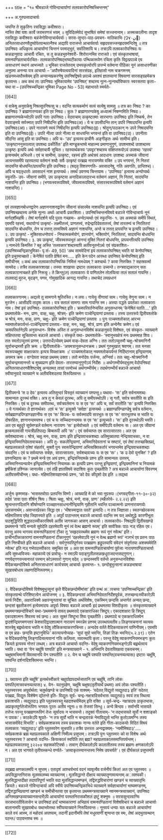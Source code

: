 +++
title = "१० श्रीबन्नञ्जे गोविन्दाचार्याणां तलवकारोपनिषच्चिन्तनम्"

+++
अ.गुरुप्रसादाचार्यः

जयन्ति ते सुकृतिनः रससिद्धाः कवीश्वराः।  
नास्ति तेषां यशः कार्ये जरामरणजं भयम् ॥ 
सुविदितमेवेदं सुभाषितं समेषां सज्जनानाम्। अस्मत्कालीनाः तादृश 
रससिद्धाः कवीश्वराः बन्नंजेगोविन्दाचार्यवर्याः। सरस-सुन्दर-पाठ-प्रवचन- 
मालिकाभिः (Չ׌ن۷۰ِ) अनितरसाधारणवैदुष्योपेतग्रन्थरत्नैश्च अद्यापि 
राराजन्ते  आचार्यवर्याः  सहृदयसज्जनहृदयमन्दिरेषु  ॥  तत्र  उपनिषदः 
अधिकृत्य  आचार्याणां  चिन्तनं  परमाद्भुतं,  सर्वातिशायि  च।  तत्राऽपि 
तलवकारोपनिषदः यः कन्नडानुवादः आचार्यैः रचितः, स तु कन्नडभुवनेश्वरी-
शिरोरत्नमिव  राराजते।  एवं  संस्कृतभाषायां,  वामनपण्डिताचार्यरचित- 
तलवकारोपनिषद्भाष्यटीकायाः पन्थिकारूपेण रचिता कृतिः विद्वत्प्रपञ्चे एव 
असाधारणं स्थानं आभज्यते ॥ 
भूमिका राजतेतराम् 
उभयकृत्योरपि प्रारम्भे वर्तमाना पीठिका नूनं असाधारणीका अनुपमा 
अनन्या यत्र आचार्याः – ‘अपौरुषेयत्ववादिनां सारसंग्रहः, इतिहासो नाम 
चक्रगमनम् खंडनमध्यपौरूषेयम् इति अन्यान्यप्रकरणेषु उपनिषद्विषये प्रपञ्चे 
अवश्यं ज्ञातव्यानां विषयाणां सारसङ्ग्रहमेकत्र कृतवन्तः। 
अथ कथं ताः उपनिषदः
भूमिकायामेव ‘उपनिषत्’ शब्दस्य नूत्न-नूत्नार्थाविष्कारः स्वरसतया 
कृताः- यथा वा – (उपनिषच्चन्द्रिका भूमिका Page No - 53)
महाभारते स्मर्यते- 

[[64]]

यं वाकेषु अनुवाकेषु निषत्सूपनिषत्सु च। 
वदन्ति सत्यकर्माणं सत्यं सत्येषु सामसु ॥
तत्र काः निषदः ? काः उपनिषदः ? ब्राह्मणारण्यका इति एव निषदः। 
कुतः ? ब्राह्मणारण्यकेषु अध्यात्मं निषण्णमिति निषदः। ब्राह्मणारण्यकेभ्योऽपि 
उपरि गताः उपनिषदः। वेदवाचाम् उत्कृष्टतमाः सारभागाः उपनिषदः इति 
निष्कर्षः, तेन वेदवाङ्मये सर्वस्मात् उपरि निषीदन्ति इति उपनिषदः(अ)। ये 
च  उपसीदन्ति  तान्  उपरि  निषादयन्ति  इत्यपि  उपनिषदः(आ)।  उपरे 
नारायणे स्वयं निषीदन्ति इत्यपि उपनिषदः(इ)। श्रोतॄन्/पाठकान् नः उपरे 
निषादयन्ति इति वा उपनिषदः(ई)। उपरि नीत्वा उपरे नीत्वा वा साधयन्ति 
भगवन्तं इति वा उपनिषदः(उ)। उपनीताः सीदन्ति आसु इति वा उपनिषदः।
अपि  च-  ‘उप’  इत्यस्य  प्राचीनैः  अङ्गीकृतः  अर्थः  सामीप्यं  इति। 
‘उत्कृष्टाननुरूपत्वात्  उपशब्दः  प्रकीर्तितः’  इति  माण्डूकभाष्ये  माहात्म्य 
प्रमाणानुगुणं, उपशमशब्दे उपशब्दस्य उत्कृष्टः इत्यपि अर्थः सर्वज्ञाचार्यैः 
सूचितः। रहस्यार्थकस्य ‘उपद्वर’शब्दस्य संक्षिप्तरूपोऽयं उपशब्दः ‘रहस्यं’ 
इत्यप्यर्थम्  अभिधत्ते।  एवं  च  सामीप्यं,  उत्कृष्टः,  रहस्यं  इति  अर्थत्रयं 
आदधानः उपशब्दः अस्माकं जीवानां अत्यन्तसमीपे रहस्यतया वर्तमानं 
शब्दैः सर्वैः उत्कृष्टं परब्रह्म नारायणमेव वक्ति ॥ उप भगवन्तं, नि  नितरां 
सादयन्ति  बोधयन्ति/प्रापयन्ति इति उपनिषदः। (षद्लृ विशरणगति-
अवसादनेषु, गतिः अवगतिः, प्राप्तिश्च)। 
अपि  च  षद्लृधातोः  अवसादनं   नाश  इत्यप्यर्थः।  तमर्थं  उवगम्य 
चिन्तयामः। ‘उपनिषदः’ इत्यस्य अन्योप्यर्थः स्फुरति-
उप- जीवानां समीपे, उप उत्कृष्टया  अनादिकालादारभ्य वर्तमानं 
अज्ञानं, नि नितरां, सादयन्ति  नाशयन्ति इति उपनिषदः।
(भगवत्स्वरूपविषये,  जीवस्वरूपविषये,  संसारस्वरूपविषये  वर्तमानं 
अज्ञानं नाशयन्ति)।

[[65]]

एवं  तत्त्वज्ञानबोधनद्वारेण  अज्ञाननाशनद्वारेण  जीवानां  संसारमेव 
नाशयन्ति इत्यपि उपनिषदः।
एवं  उपनिषच्छब्दस्य  अनेके  नूत्नाः  अर्थाः  आचार्यैः  प्रकाशिताः। 
उपनिषच्चिन्तनविषये  बन्नञ्जे  गोविन्दाचार्यः  नूनं  मार्गदर्शीमहर्षिः।  तेषां 
मार्गदर्शने यदि पुरतः गच्छामः- अन्येऽप्यर्थाः एवं स्फुरन्ति-
१. उप  अस्माकं समीपे स्थितं, एवमपि रहस्यं, यथायोग्यं उत्कृष्टं- 
लक्ष्मीतत्त्वं, प्राणतत्त्वं, रुद्रेन्द्रादिदेवतातत्त्वं, तेषां तारतम्यं च निरतितरां 
सादयन्ति  बोधयन्ति, तेन च तत्तत्त् तत्त्वविषये अज्ञानं नाशयन्ति, अन्ते 
च तत्तत् प्रापयन्ति च इत्यपि उपनिषदः।
२. उप  उत्कृष्टं - मुक्तिसाधनोपायं - निष्कामकर्मयोगं, ज्ञानयोगं, 
भक्तियोगं, निरतितरां, सादयन्ति बोधयन्ति इत्यपि उपनिषदः।
३. उप  उत्कृष्टं, जीवस्वरूपभूतं आनन्दं मुक्तिं नितरां बोधयन्ति, 
प्रापयन्तीत्यपि उपनिषदः ॥
नामधेये किमस्ति ? बहु अस्ति
‘तलवकार’शब्दस्यापि अतीवनूतनोऽर्थः एवं संप्रकाशितः-
(उपनिषच्चन्द्रिकाभुमिका- पृ.सं- 49, 50)
‘अथ सामवेदिनां इयं तलवकारोपनिषत् भवति यां केनोपनिषत् इति 
प्रचुरमाचक्षते। केनेषितं पतति प्रेषितं मनः..... इति केन पदेन आरब्धा 
उपनिषत् केनोपनिषत् इति समीचीनम् ॥ कथं अथ तलवकारोपनिषत्किं 
निमित्तं नामधेयम् ? कश्चार्थः ? कावा निरुक्तिः ? सहस्रवर्त्मा सामवेदः। 
तत्रैव  तलवकारशाखा।  तस्याः  शाखायाः  द्रष्टारः  तलवकाराः  उच्यन्ते। 
तन्त्रवाद्यकारान्  सतः  तलवकारानाचक्षते  इति  निरूचुः।  ते  किन्तु(ल) 
तलवकाराः  ये  पाणितलेन  तोलयित्वा  तालं  सतालं  गायन्ति।  तालवाद्यं 
मुरज, मृदङ्ग, पणव, गोमुखादिकं आनद्य गायन्ति। तथाचेदं लयप्रधानं 

[[66]]

तलवकारगानम्। अद्यत्वे तु सामगाने श्रुतिरस्ति। न लयः। गायेयुः वीणायां 
साम। गायेयुः वेणुना साम। न मुरजेन। आसीदपि तादृशः कालः। यत्र 
सतालं सामगाः साम गायन्ति स्म। अस्याः पद्धतेः प्रवर्तकाः तलवकाराः 
नाम। तेषां इयं उपनिषत्- तलवकारोपनिषत् इति।
क्रमपरिवर्तनेप्यस्ति अनुसन्धानम्
‘केनेषितं पतति....’ इति प्रथमश्लोके- मनः, प्राणः, वाक्, चक्षुः, 
श्रोत्रम्- इति क्रमेण पञ्चेन्द्रियाणां प्रस्तावः। तस्य उत्तररूपे द्वितीयश्लोके च 
श्रोत्रं, मनः, वाक्, प्राणः, चक्षुः- इति क्रमेण पञ्चेन्द्रियाणां प्रस्तावः ॥ पुनः 
पञ्चमश्लोकात् आरभ्य नवमश्लोकपर्यन्तं-पञ्चेन्द्रियाणां प्रस्तावः- वाक्, मनः, 
चक्षुः, श्रोत्रं, प्राणः इति अन्येनैव क्रमेण॥ एवं क्रमपरिवर्तनेऽपि अनुसन्धान-
विशेषः अस्ति तं अनुसन्धानविशेषं कन्नडानुवादे विशेषतः, एवं संस्कृत-
व्याख्याने संक्षिप्ततया सूचितवन्तः बन्नञ्जे आचार्याः। संस्कृते यथा-
प्रथमश्लोके- ‘स्वानुभवक्षेत्रं मनः प्रथममाह शिवः। ततः स्वतोऽप्युत्तमं 
प्राणम्।  उत्तरार्धेऽप्येवम्  प्रथमं  वाक्-देवता  अग्निः।  ततः  ततोऽप्युत्तमौ 
चक्षुः-श्रोत्रमानिनौ सूर्याचन्द्रमसौ इति क्रमः ॥
द्वितीयश्लोके- ‘अयमत्रानुसन्धानक्रमः। प्रथमं गुरुमुखात् श्रवणम्। ततः 
मनसा स्वरूपचक्षुषा साक्षात्कारः इत्यत्र विवक्षाक्रमः ॥’ 
पञ्चमश्लोकात् नवमश्लोकपर्यन्तं निर्दिष्टानाम् इन्द्रियाणाम् अयमत्र क्रमः। 
वाग्देवता स्वाहा प्रथमम् उक्ता। ततो मनोदेवः पर्जन्यः, अग्निर्वा। ततः 
चक्षुः-श्रोत्रमानिनौ  सूर्याचन्द्रमसानन्तो  च  मुख्यप्राण  इति  देवता- 
तारतम्यानुगुणोऽयं निर्देशः ॥
अर्थगाम्भीर्यमद्भुतम् 
वेदोपनिषदां  अनितरसाधारणवैशिष्ट्येषु  अन्यतमत्  तासां  परमोच्चं 
अर्थगाम्भीर्यम्। तदर्थगाम्भीर्यं बन्नञ्जे आचार्याः स्वीयानुवादे व्याख्याने च 
अतीवविशदतया विरूपितवन्तः ॥

[[67]]

द्वितीयमन्त्रे  ‘स  उ  देवः’  इत्यस्य  अतिसुन्दरं  विस्तृतं  व्याख्यानं 
पश्यन्तु॥ यथावा- ‘सः’ इति सर्वनामशब्दः सामान्यतः दूरस्थं वक्ति। अत्र 
तु न केवलं दूरस्थः, अपि तु समीपस्थोऽपि। सृ गतौ, सर्वत्र सरतीति  सः 
इति निरुक्तिः। एवं च दूरस्थः समीपस्थः, सर्वत्रवर्तमानः यः स एव ‘सः’ 
अपि  च,  सर्वं  सरतीति   ‘सः’  इत्यपि  निरुक्तिः  ॥  ये  गत्यर्थकाः  ते 
ज्ञानार्थकाः ॥एवं च ‘सः’ इत्युक्ते ‘सर्वज्ञः’ इत्यप्यर्थः ॥ ब्रह्माण्डपिण्डाण्डेषु 
सर्वत्र वर्तमानः, सर्वब्रह्माण्डपिण्डाण्डज्ञानीयः स एव ‘सः’ 
किञ्च- यः सर्वस्मादपि सारभूतः स एव ‘सः’ सारभूतश्च स भवति यः 
दोषरहितः, ज्ञानानन्दमयश्च। एवं च यः सच्चिदानन्दमयः स एव ‘सः’ इत्युच्यते। 
‘सः’ इति दूरस्थोऽपि भवति। अत एव बहुदूरे सूर्यमण्डले वर्तमानः 
नारायणः ‘सः’ इत्येवोच्यते ॥ एवं समीपेऽपि वर्तमानः सः। अत एव जीवानां 
हृत्कमलवासी गायत्रीप्रतिपाद्यः बिम्बरूपी अपि ‘सः’। एवं सर्वव्याप्तः एव 
सारात्सारतरः। अत एव सर्वशब्दवाच्यः। श्रोत्रं, चक्षुः मनः, वाक्, प्राणः 
इति  इन्द्रियवाचकशब्दाः  अतिमुख्यतया  नेन्द्रियवाचकाः,  न  वा 
इन्द्रियाभिमानिदेवतावाचकाः। अपि तु- सकलेन्द्रियाणां, अभिमानिदेवतानां 
च स्रष्टारं, एवं तेषां तत्तच्छक्तिप्रदं, महाप्रलयकाले एतेषां संहर्तारं, मुक्तौ पुनः 
स्वरूपेन्द्रियाणां अभिव्यक्तिकर्तारं भगवन्तमेव इन्द्रियवाचकशब्दाः संवदन्ति। 
एवं च सर्वव्याप्तः सर्वज्ञः, सारात्सारतरः, सर्वशब्दवाच्यः यः स एव ‘सः’।
‘क उ देवो युनक्ति’ ? इति प्रश्नाभिप्रायः कः ?
प्रथमे  मन्त्रे  एव  अयं  प्रश्नः,  इन्द्रियनियामके  प्रश्नः  इति  सामान्यतः 
उत्तरम्, अभिमानिनयन्यायेन इन्द्रियाभिमानिनां नियामकः कः इत्यपि प्रश्नः 
परन्तु इन्द्रियाणां, इन्द्रियमानिनां च नियामकं हृषीकेशं प्रश्निकः जानात्येव। 
एवं तर्हि ज्ञातविषये सदाशिवः कुतः पृच्छतीति ? अत्र बन्नञ्जे आचार्याणां 
विवरणम् अतीवसमीचीनम्। यथा-
महिमातिशयज्ञानार्थः प्रश्नः, ‘को देवः कीदृशो देव इति ॥ तद्यथा 

[[68]]

अर्जुनः कृष्णमाह- ‘भासस्तवोग्राः प्रतपन्ति विष्णो। आख्याहि मे को भवा
नुग्ररूपः।(भगवद्गीता-११-३०-३२) तदेवं ‘तावा एताः शीर्षन् श्रियः। 
श्रिताः  चक्षुः,  श्रोत्रं,  मनो,  वाक्,  प्राणः’  (महैतरेये-  २.२.२२)  इति 
श्रुत्यन्तरगदितानि  शीर्षाण्यानि  पञ्चज्ञानसाधनानीन्द्रियाणि  गृहीतानि 
भवन्ति पञ्चात्मनोः प्राणनारायणयोः उपासनार्थम्। अवान्तरप्रेरकाः सिद्धा 
एव। ‘भीषास्माद्वातः पवते’ इत्यादिः। न तत्र जिज्ञासा। स्वतन्त्रप्रेरकस्य 
महिमातिशय एवेह जिज्ञास्यते इति ॥
अपूर्वं पाठान्तरम्
बन्नञ्जे आचार्याः वदन्ति स्म यत् अर्थशुद्धेः कारणीभूता पाठशुद्धिरिति 
शुद्धपाठस्वीकारविषये अतीव जागरूका आसन् आचार्याः। तलवकारोप-
निषद्यपि द्वितीयखण्डे प्रथममन्त्रे ‘यदि मन्यसे सुवेदेति दहरमेवापि नूनं त्वं 
वेत्थ ब्रह्मणो रूपम्’ इति सार्वत्रिकः पाठः नञ् रहितः एव। परन्तु अस्य 
भागस्य वामनपण्डितानां टीका तु ‘स्वहृदयस्थमेव ब्रह्मणः रूपं नूनं नवेत्थ’ 
इति। प्राचीनटीकाकाराणां वामनपण्डितानां टीकानुगुणं ‘दहरमेवाऽपि नूनं 
न वेत्थ ब्रह्मणो रूपं’ नञ्गर्भ एव प्रतनः पाठः इति निश्चीयते इति बन्नञ्जे 
आचार्याः।  सर्वगुणपरिपूर्णस्य  परब्रह्मणः  हृद्रूपस्यापि  संवेदनं  संपूर्णतया 
अशक्यमेवेति नवेत्थ’ इति नञ् गर्भपाठस्वीकारः समुचित एव ॥ अत एव 
वामनपण्डिताचार्याणां पूर्वजाः नारायणपण्डिताचार्याः अपि सुमध्वविजय-
महाकाव्ये एवं प्रावोचुः-
न रमाऽपि पदाङ्गुलीलसन्नखधूराजदन्तसद्गुणान्। 
गणयेद्गणयन्त्यनारतं परमान् कोऽस्यपरो गुणान् वदेत् ॥
छन्दस्स्वपि वर्तन्ते अनुसन्धानविशेषाः
वैदिकच्छन्दोविषये अनितरसाधारणं कार्यत्रयम् आचार्याः कृतवन्तः- 
१. छन्दोबुभुत्सानां कन्नडभाषायां सुखावबोधाय लक्षणादिनिरूपणम्॥

[[69]]

 २. वैदिकछन्दोविषये विशेषबुभुत्सूनां कृते वैदिकछन्दोमीमांसा’ इति ग्रन्थं 
अारचय्य ‘उपनिषच्चन्द्रिका’ इति संस्कृतग्रन्थे परिशिष्टत्वेन आयोजनम् ॥ 
३.  वैदिकछन्दसां  अभिमानिदेवतानिर्देशपूर्वकं,  तत्तच्छन्दःस्वीकारेऽपि 
कार्य  निर्देशः,  अक्षराधिक्ये  अक्षरन्यूनतायां  वा  सूचितः  अर्थविशेषः, 
एकस्मिन् छन्दसि अन्तर्गतं अन्यत् छन्दः, छन्दसां बृहतीकरणं इत्येवमादयः 
अपूर्वाः  विषयाः  बन्नञ्जे  आचार्यैः  इदं  प्रथमतया  विशदीकृताः  ॥ 
संस्कृतव्याख्याने प्रथममन्त्रछन्दोविचारे यथा-‘प्रथममन्त्रे तावत् प्रथमपादे 
एकाक्षराधिका त्रिष्टुप्। एकादशाक्षरा हि त्रिष्टुप् एकादशात्मनः शिवस्य स्वं 
छन्दः। अतः सूक्तं त्रिष्टुभा शिवः पृच्छतीति। प्रथमपादे च एकाक्षराधिक्येन 
द्वादशेन्द्रियगमणन्तारं  केशवादिद्वादशात्मानं  नारायणं  स्मरन्नेव  प्रश्नम् 
उपस्थापयतीव॥
लिङ्गवचनानां व्यत्ययः शास्त्रेषु बह्वर्थत्वाय भवति
न  वेदेषु  लौकिकव्याकरणचिन्ता।  अन्यदेव  वर्तते  वैदिकव्याकरणं 
पाणिनीयम्। एवमपि स एव प्राह- छन्दसि इष्टानुविधिः’ कात्यायनोप्याह- 
‘सुपां सुपो भवन्ति, तिङां तिङः भवन्ति(५.२.३९)। एतेन च वैदिकप्रयोगेषु 
लिङ्गादिव्यत्ययानां  गतिः  कल्पिता,  व्यवस्थापि  कृता।  परन्तु  वेदेषु 
व्याकरणनियमभङ्गः  कुतः  क्रियते  इत्यस्य  नोत्तरं  लब्धम्।  अत्र  बन्नञ्जे 
आचार्याः वदन्ति-
वेदेषु व्याकरणनियमभङ्गोऽपि बह्वर्थत्वाय भवति। यथा वा ‘येन चक्षूंषि 
पश्यति’ इति मन्त्रव्याख्याने -
१. अभिमानि देवताविवक्षया एकवचनम्। चक्षुषामभिमानी विवस्वानपि 
येन पश्यतीति ॥
२. येन च चक्षूंषि पश्यति  पश्यन्ति(वचनव्यत्यासः) द्रष्टारः  चक्षूंषि, 
पश्यन्ति   दर्शनादिशक्तिमन्तः भवन्ति।

[[70]]

३. ख्यायन्त इति चक्षूंषि’ इत्यर्थस्वीकारे चक्षुर्ग्राह्यपदार्थजातानि एव 
चक्षूंषि, तानि लोकः पश्यति(मात्रवचनव्यत्यासः)
४. येन- यदनुग्रहेण, चक्षूंषि चक्षुषा(तृतीयार्थे प्रथमा) अयं लोकः 
पश्यतीति।
प्लुतस्वरस्य अपूर्वार्थता:
चतुर्थखण्डे च उपनिषदि एकं वाक्यम्- ‘यदेतत् विद्युतो व्यद्युतदा३ 
इति’ यदेतत्  परब्रह्म, विद्युतः  विशेषेण द्योतन्ते इति- विद्युतः  सूर्य-
चन्द्र-नक्षत्रादिसर्वभासः  व्यद्युतदा३  स्वयं  तत्र  स्थित्वा  प्रकाशयति। 
व्यद्युतदा३  इति  प्लुतस्वरस्तु  महदाश्चर्यमिदम्  इति  वक्ति  ॥  सूर्य-चन्द्र-
नक्षत्रादयः  प्राकृतभासः,  अप्राकृतपूर्णतेजोरूपिणः  भगवतः  पुरतः  अतीव 
न्यूनाः॥ सः तेजसां सिन्धुः। अन्ये बिन्दवः। सर्वानपि भासयते तत्तेजः 
परन्तु परब्रह्मणरूपिणं तेजः सूर्यादयः न भासयन्ते। तदुक्तं गीतायाम्-
‘न तद्भासयते सूर्यो न शशाङ्को न पावकः’।
काठकेऽपि श्रूयते-
‘न तत्र सूर्यो भाति न चन्द्रतारकं नेमाविद्युतो भान्ति कुतोऽयमग्निः तस्य 
भासासर्वविदं विभाति’। सर्वप्रकाशकस्य तस्य प्रकाशकः नान्यः वर्तते इति 
गीता-काठकयोः विदितं विषयं तलवकारः ‘व्यद्युतदा३’ इति प्लुतस्वरेण 
सूचयति॥ तत्रैव उत्तरतः अन्यद्वाक्यम्- ‘न्यमीमिषदा३’.....
सर्वप्रकाशकं ब्रह्म महाप्रलयकाले अक्षिणी निमील्य प्रसुप्तम्। तत्राऽपि 
पुनः  प्लुतस्वरः  को  वा  विशेषः  अर्थः  प्लुतस्वरस्य  ?  आचार्याः  वदन्ति- 
कियत्कालं  स्वपिति  तत्  ब्रह्म?  महाप्रलयकालसमाप्तिपर्यन्तम्। 
महाप्रलयकालस्तु  ३२२०४  सहस्रकोटिवर्षाः।  तावान्  दीर्घकालोऽपि 
कालातीतस्य तस्य ब्रह्मणः क्षणकालोऽपि न। अत एव भागवते तृतीयस्कन्धे 
वर्ण्यते- ‘अव्याकृतस्यानन्तस्य निमेष उपचर्यते’। एवं दीर्घकालं प्रसुप्तमपि 

[[71]]

तद्ब्रह्म क्षणकालमपि न सुप्तम्। एतादृशं आश्चर्यभावं वदनं व्यावृत्यैव वर्जनीयं 
किल! अत एव प्लुतस्वरः ॥
अपसिद्धान्तनिरासः
मूलमवलम्ब्य व्याख्यानम्। मूलसिद्धान्ते दीक्षाय व्याख्यातॄणामत्यन्तम् 
अावश्यकी। मूलसिद्धान्तदीक्षा तदापरिपूर्णा भवति यदा मूलसिद्धान्तमण्डनं, 
तद्विरुद्धविचाराणां खण्डनं च व्याख्यातृभिः क्रियते। बन्नञ्जे गोविन्दाचार्या 
अपि स्वीये उपनिषच्चन्द्रिकाभिधे व्याख्याने सर्वज्ञाचार्याणां भाष्यमण्डनम्, 
तद्विरुद्धाभिप्रयाणां खण्डनं च समीचीनतया एव कृतवन्तः प्रथममन्त्रव्याख्याने 
नवनमन्त्रव्याख्यानं,  उपनिषदः  अन्तिमखण्डव्याख्यानसन्दर्भेऽपि 
आचार्याणां परमतनिरासकौशलं द्रष्टुं शक्नुमः ॥
सरससुन्दरवाग्मिः सरसभारतीविलासेन च उपनिषदां हार्दं भाष्यकाराणां 
अभिप्रायं वामनपण्डितानां विशेषविचारं च बन्नञ्जे आचार्याः बालानामपि 
सुखावबोधः यथाभवेत्तथा स्वीयव्याख्याने निरूपितवन्तः। नूनवयं धन्याः 
यतः बन्नञ्जे आचार्याणां काले वयं आस्म, तं महोदयं अपश्याम, तदानीं 
इदानीमपि तेषां मधुरवाणीं शृण्वन्त एव स्मः, तेषां अद्भुतग्रन्थान् पठन्तः/
पाठयन्तश्च स्मः ॥
****

[[72]]
